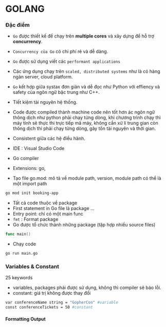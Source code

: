 # GOLANG

### Đặc điểm
- `Go` được thiết kế để chạy trên **multiple cores** và xây dựng để hỗ trợ **concurrency**.
- `Concurrency của Go` có chi phí rẻ và dễ dàng.
- `Go` được sử dụng viết các `performant applications`
- Các ứng dụng chạy trên `scaled, distributed systems` như là có hàng ngàn server, cloud platform.
- `Go` kết hợp giữa systax đơn giản và dễ đọc như Python với effiency và safety của ngôn ngữ bậc trung như C++.
- Tiết kiệm tài nguyên hệ thống.
- Code được compiled thành machine code nên tốt hơn ác ngôn ngữ thông dịch như python phải chạy từng dòng, khi chương trình chạy thì máy tính sẽ thực thi trực tiếp mã máy, không cần xử lí trung gian còn thông dịch thì phải chạy từng dòng, gây tốn tài nguyên và thời gian.
- Consistent giữa các hệ điều hành.
- IDE : Visual Studio Code
- Go compiler
- Extensions: go,

- Tạo file go.mod: mô tả về module path, version, module path có thể là một import path
```sh
go mod init booking-app
```
- Tất cả code thuộc về package
- First statement in Go file là package ...
- Entry point: chỉ có một main func
- `fmt` : Format package
- Go được tổ chức thành những package (tập hợp nhiều source files)
```go
func main()
```

- Chạy code
```sh
go run main.go
```

### Variables & Constant
25 keywords
- variables, packages phải được sử dụng, không thì compiler sẽ báo lỗi.
- constant: giá trị không được thay đổi

```sh
var conferenceName string = "GopherCon" #variable
const conferenceTickets = 50 #constant
```

#### Formatting Output